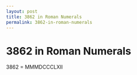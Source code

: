 ```yaml
---
layout: post
title: 3862 in Roman Numerals
permalink: 3862-in-roman-numerals
---
```


# 3862 in Roman Numerals

3862 = MMMDCCCLXII
